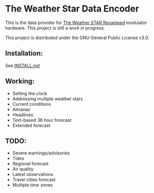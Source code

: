 # The Weather Star Data Encoder
This is the data provider for [The Weather STAR Revamped](https://github.com/Jessecar96/wsjr-modulator) modulator hardware. This project is still a work in progress.

This project is distributed under the GNU General Public License v3.0.

## Installation:
See [INSTALL.md](INSTALL.md)

## Working:
- Setting the clock
- Addressing multiple weather stars
- Current conditions
- Almanac
- Headlines
- Text-based 36 hour forecast
- Extended forecast

## TODO:
- Severe warnings/advisories
- Tides
- Regional forecast
- Air quality
- Latest observations
- Travel cities forecast
- Multiple time zones
